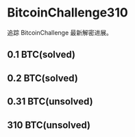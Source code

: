# BitcoinChallenge310

追踪 BitcoinChallenge 最新解密进展。

## 0.1 BTC(solved)

## 0.2 BTC(solved)

## 0.31 BTC(unsolved)

## 310 BTC(unsolved)
